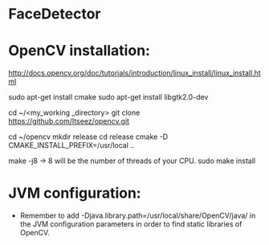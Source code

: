 FaceDetector
============

# OpenCV installation:

http://docs.opencv.org/doc/tutorials/introduction/linux_install/linux_install.html

sudo apt-get install cmake
sudo apt-get install libgtk2.0-dev

cd ~/<my_working _directory>
git clone https://github.com/Itseez/opencv.git

cd ~/opencv
mkdir release
cd release
cmake -D CMAKE_INSTALL_PREFIX=/usr/local ..

make -j8 -> 8 will be the number of threads of your CPU.
sudo make install

# JVM configuration:

- Remember to add -Djava.library.path=/usr/local/share/OpenCV/java/ in the JVM configuration parameters in order to find static libraries of OpenCV.